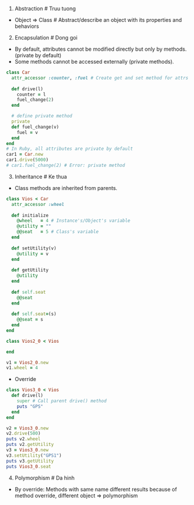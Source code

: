1. Abstraction # Truu tuong
- Object => Class # Abstract/describe an object with its properties and behaviors
2. Encapsulation # Dong goi
- By default, attributes cannot be modified directly but only by methods. (private by default)
- Some methods cannot be accessed externally (private methods). 
```Ruby
class Car
  attr_accessor :counter, :fuel # Create get and set method for attrs
  
  def drive(l)
    counter = l
    fuel_change(2)
  end

  # define private method
  private
  def fuel_change(v)
    fuel = v
  end
end
# In Ruby, all attributes are private by default
car1 = Car.new
car1.drive(5000)
# car1.fuel_change(2) # Error: private method

```
3. Inheritance # Ke thua
- Class methods are inherited from parents.
```Ruby
class Vios < Car
  attr_accessor :wheel
  
  def initialize
    @wheel   = 4 # Instance's/Object's variable
    @utility = ""
    @@seat   = 5 # Class's variable
  end
  
  def setUtility(v)
    @utility = v
  end
  
  def getUtility
    @utility
  end
  
  def self.seat
    @@seat
  end
  
  def self.seat=(s)
    @@seat = s
  end
end

class Vios2_0 < Vios

end

v1 = Vios2_0.new
v1.wheel = 4
```
- Override
```Ruby
class Vios3_0 < Vios
  def drive(l)
    super # Call parent drive() method
    puts "GPS"
  end
end

v2 = Vios3_0.new
v2.drive(500)
puts v2.wheel
puts v2.getUtility
v3 = Vios3_0.new
v3.setUtility("GPS1")
puts v3.getUtility
puts Vios3_0.seat
```
4. Polymorphism # Da hinh
- By override: Methods with same name different results because of method override, different object => polymorphism
